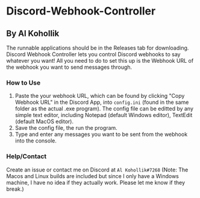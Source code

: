 # Discord-Webhook-Controller
## By Al Kohollik
The runnable applications should be in the Releases tab for downloading.
Discord Webhook Controller lets you control Discord webhooks to say whatever you want!
All you need to do to set this up is the Webhook URL of the webhook you want to send messages through.

### How to Use
1. Paste the your webhook URL, which can be found by clicking "Copy Webhook URL" in the Discord App, into `config.ini` (found in the same folder as the actual .exe program). The config file can be editted by any simple text editor, including Notepad (default Windows editor), TextEdit (default MacOS editor).
2. Save the config file, the run the program.
3. Type and enter any messages you want to be sent from the webhook into the console.

### Help/Contact
Create an issue or contact me on Discord at `Al Kohollik#7268`
(Note: The Macos and Linux builds are included but since I only have a Windows machine, I have no idea if they actually work. Please let me know if they break.)
